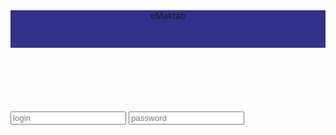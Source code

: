 
<!DOCTYPE html>
<html lang="en">
<head>
    <meta charset="UTF-8">
    <meta name="viewport" content="width=device-width, initial-scale=1.0">
    <title>KundalikLogIn</title>
</head>
<body>
    <div class="login"  style="
    background-color: rgb(50, 50, 141);
width: 100%;        
height: 60px;
text-align: center;
        
        
        
        
        ">
<h1  style="font-family: cursive; color: rgb(218, 221, 207); align-items: center;">eMaktab</h1>
    </div>
<br><br><br><br><br><br>




<div class="password"  style=" display: inline; ">
        <input type="username" placeholder="login" >
    <input type="password" placeholder="password">
</div>

</body>
</html>
